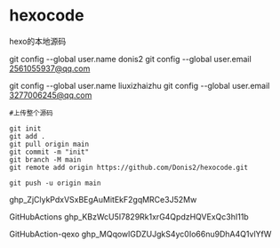 # hexocode
hexo的本地源码




git config --global user.name donis2
git config --global user.email 2561055937@qq.com


git config --global user.name liuxizhaizhu
git config --global user.email 3277006245@qq.com



```git
#上传整个源码

git init
git add .
git pull origin main
git commit -m "init"
git branch -M main
git remote add origin https://github.com/Donis2/hexocode.git

git push -u origin main

```
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




GitHubActions 
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




GitHubAction-qexo 
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